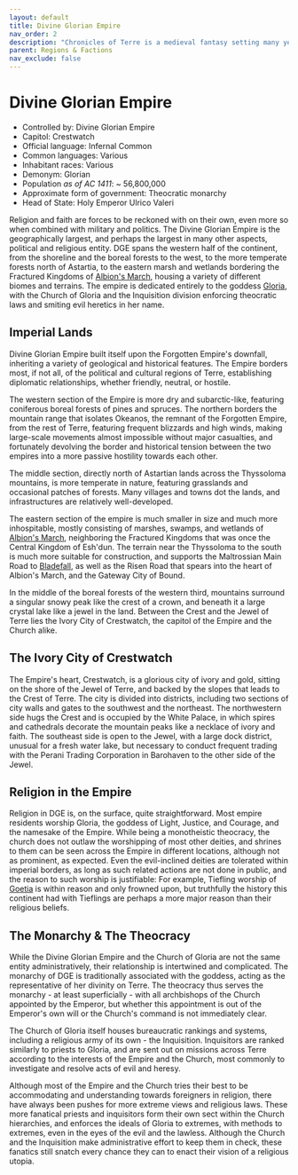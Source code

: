 ```yaml
---
layout: default
title: Divine Glorian Empire
nav_order: 2
description: "Chronicles of Terre is a medieval fantasy setting many years in the writing."
parent: Regions & Factions
nav_exclude: false
---
```


# Divine Glorian Empire

- Controlled by: Divine Glorian Empire
- Capitol: Crestwatch
- Official language: Infernal Common
- Common languages: Various
- Inhabitant races: Various
- Demonym: Glorian
- Population *as of AC 1411*: ~ 56,800,000
- Approximate form of government: Theocratic monarchy
- Head of State: Holy Emperor Ulrico Valeri

Religion and faith are forces to be reckoned with on their own, even more so when combined with military and politics. The Divine Glorian Empire is the geographically largest, and perhaps the largest in many other aspects, political and religious entity. DGE spans the western half of the continent, from the shoreline and the boreal forests to the west, to the more temperate forests north of Astartia, to the eastern marsh and wetlands bordering the Fractured Kingdoms of [Albion's March](Fracture), housing a variety of different biomes and terrains. The empire is dedicated entirely to the goddess [Gloria](../religion/maioris/Gloria), with the Church of Gloria and the Inquisition division enforcing theocratic laws and smiting evil heretics in her name.

## Imperial Lands

Divine Glorian Empire built itself upon the Forgotten Empire's downfall, inheriting a variety of geological and historical features. The Empire borders most, if not all, of the political and cultural regions of Terre, establishing diplomatic relationships, whether friendly, neutral, or hostile.

The western section of the Empire is more dry and subarctic-like, featuring coniferous boreal forests of pines and spruces. The northern borders the mountain range that isolates Okeanos, the remnant of the Forgotten Empire, from the rest of Terre, featuring frequent blizzards and high winds, making large-scale movements almost impossible without major casualties, and fortunately devolving the border and historical tension between the two empires into a more passive hostility towards each other.

The middle section, directly north of Astartian lands across the Thyssoloma mountains, is more temperate in nature, featuring grasslands and occasional patches of forests. Many villages and towns dot the lands, and infrastructures are relatively well-developed.

The eastern section of the empire is much smaller in size and much more inhospitable, mostly consisting of marshes, swamps, and wetlands of [Albion's March](Fracture), neighboring the Fractured Kingdoms that was once the Central Kingdom of Esh'dun. The terrain near the Thyssoloma to the south is much more suitable for construction, and supports the Maltrossian Main Road to [Bladefall](Bladefall), as well as the Risen Road that spears into the heart of Albion's March, and the Gateway City of Bound.

In the middle of the boreal forests of the western third, mountains surround a singular snowy peak like the crest of a crown, and beneath it a large crystal lake like a jewel in the land. Between the Crest and the Jewel of Terre lies the Ivory City of Crestwatch, the capitol of the Empire and the Church alike.

## The Ivory City of Crestwatch

The Empire's heart, Crestwatch, is a glorious city of ivory and gold, sitting on the shore of the Jewel of Terre, and backed by the slopes that leads to the Crest of Terre. The city is divided into districts, including two sections of city walls and gates to the southwest and the northeast. The northwestern side hugs the Crest and is occupied by the White Palace, in which spires and cathedrals decorate the mountain peaks like a necklace of ivory and faith. The southeast side is open to the Jewel, with a large dock district, unusual for a fresh water lake, but necessary to conduct frequent trading with the Perani Trading Corporation in Barohaven to the other side of the Jewel.

## Religion in the Empire

Religion in DGE is, on the surface, quite straightforward. Most empire residents worship Gloria, the goddess of Light, Justice, and Courage, and the namesake of the Empire. While being a monotheistic theocracy, the church does not outlaw the worshipping of most other deities, and shrines to them can be seen across the Empire in different locations, although not as prominent, as expected. Even the evil-inclined deities are tolerated within imperial borders, as long as such related actions are not done in public, and the reason to such worship is justifiable: For example, Tiefling worship of [Goetia](../religion/maioris/Goetia) is within reason and only frowned upon, but truthfully the history this continent had with Tieflings are perhaps a more major reason than their religious beliefs.

## The Monarchy & The Theocracy

While the Divine Glorian Empire and the Church of Gloria are not the same entity administratively, their relationship is intertwined and complicated. The monarchy of DGE is traditionally associated with the goddess, acting as the representative of her divinity on Terre. The theocracy thus serves the monarchy - at least superficially - with all archbishops of the Church appointed by the Emperor, but whether this appointment is out of the Emperor's own will or the Church's command is not immediately clear.

The Church of Gloria itself houses bureaucratic rankings and systems, including a religious army of its own - the Inquisition. Inquisitors are ranked similarly to priests to Gloria, and are sent out on missions across Terre according to the interests of the Empire and the Church, most commonly to investigate and resolve acts of evil and heresy.

Although most of the Empire and the Church tries their best to be accommodating and understanding towards foreigners in religion, there have always been pushes for more extreme views and religious laws. These more fanatical priests and inquisitors form their own sect within the Church hierarchies, and enforces the ideals of Gloria to extremes, with methods to extremes, even in the eyes of the evil and the lawless. Although the Church and the Inquisition make administrative effort to keep them in check, these fanatics still snatch every chance they can to enact their vision of a religious utopia.